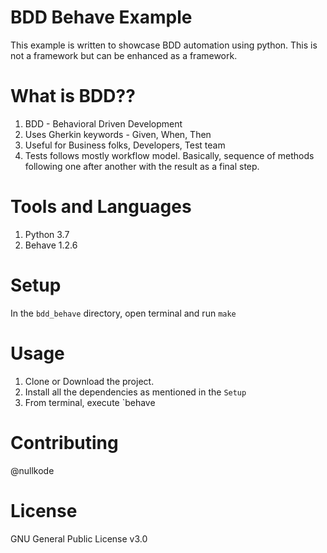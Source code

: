 # BDD Behave Example

This example is written to showcase BDD automation using python. This is not a framework but can be enhanced as a framework.

# What is BDD??

1. BDD - Behavioral Driven Development
2. Uses Gherkin keywords - Given, When, Then
3. Useful for Business folks, Developers, Test team
4. Tests follows mostly workflow model. Basically, sequence of methods following one after another with the result as a final step.

# Tools and Languages

1. Python 3.7
2. Behave 1.2.6

# Setup

In the `bdd_behave` directory, open terminal and run `make`

# Usage

1. Clone or Download the project.
2. Install all the dependencies as mentioned in the `Setup`
3. From terminal, execute `behave <path to feature file>

# Contributing

@nullkode

# License

GNU General Public License v3.0
